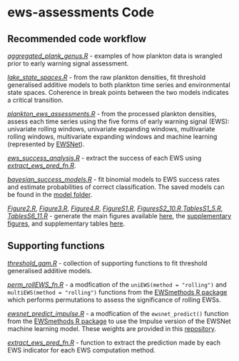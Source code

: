 # ews-assessments Code

## Recommended code workflow

[*aggregated_plank_genus.R*](aggregated_plank_genus.R) - examples of how plankton data is wrangled prior to early warning signal assessment.

[*lake_state_spaces.R*](lake_state_spaces.R) - from the raw plankton densities, fit threshold generalised additive models to both plankton time series and environmental state spaces. Coherence in break points between the two models indicates a critical transition.

[*plankton_ews_assessments.R*](plankton_ews_assessments.R) - from the processed plankton densities, assess each time series using the five forms of early warning signal (EWS): univariate rolling windows, univariate expanding windows, multivariate rolling windows, multivariate expanding windows and machine learning (represented by [EWSNet](https://doi.org/10.1098/rsos.211475)).

[*ews_success_analysis.R*](ews_success_analysis.R) - extract the success of each EWS using [*extract_ews_pred_fn.R*](extract_ews_pred_fn.R).

[*bayesian_success_models.R*](bayesian_success_models.R) - fit binomial models to EWS success rates and estimate probabilities of correct classification. The saved models can be found in the [model folder](https://github.com/duncanobrien/ews-assessments/tree/main/Results/ews_models).

[*Figure2.R*](Figure2.R), [*Figure3.R*](Figure3.R), [*Figure4.R*](Figure4.R), [*FigureS1.R*](FigureS1.R), [*FiguresS2_10.R*](FiguresS2_10.R),[*TablesS1_5.R*](TablesS1_5.R), [*TablesS6_11.R*](TablesS6_11.R) - generate the main figures available [here](https://github.com/duncanobrien/ews-assessments/tree/main/Figures), the [supplementary figures](https://github.com/duncanobrien/ews-assessments/tree/main/Results/supplementary_info/model_diagnoses), and supplementary tables [here](https://github.com/duncanobrien/ews-assessments/tree/main/Results/supplementary_info/supplementary_tables).

## Supporting functions
[*threshold_gam.R*](threshold_gam.R) - collection of supporting functions to fit threshold generalised additive models.

[*perm_rollEWS_fn.R*](perm_rollEWS_fn.R) - a modfication of the `uniEWS(method = "rolling")` and `multiEWS(method = "rolling")` functions from the [EWSmethods R package](https://www.authorea.com/doi/full/10.22541/au.166801190.00303336) which performs permutations to assess the significance of rolling EWSs.

[*ewsnet_predict_impulse.R*](ewsnet_predict_impulse.R) - a modfication of the `ewsnet_predict()` function from the [EWSmethods R package](https://www.authorea.com/doi/full/10.22541/au.166801190.00303336) to use the Impulse version of the EWSNet machine learning model. These weights are provided in this [repository](https://github.com/duncanobrien/ews-assessments/tree/main/python/weights/Pretrained).

[*extract_ews_pred_fn.R*](extract_ews_pred_fn.R) - function to extract the prediction made by each EWS indicator for each EWS computation method.
